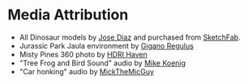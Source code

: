 Media Attribution
=================

 - All Dinosaur models by [Jose Diaz](https://dogzerx.blogspot.com/) and purchased
from [SketchFab](https://sketchfab.com/JoseDiaz).
 - Jurassic Park Jaula environment by [Gigano Regulus](https://sketchfab.com/3d-models/jurassic-park-jaula-0f309eeffcf1492ca176bfa27fa21917)
 - Misty Pines 360 photo by [HDRI Haven](https://hdrihaven.com/hdri/?c=nature&h=misty_pines)
 - "Tree Frog and Bird Sound" audio by [Mike Koenig](http://soundbible.com/540-Tree-Frogs-And-Birds.html)
 - "Car honking" audio by [MickTheMicGuy](https://freesound.org/people/MicktheMicGuy/sounds/434878/)